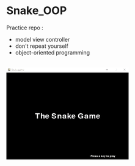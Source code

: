 # Snake_OOP
Practice repo :

- model view controller
- don't repeat yourself
- object-oriented programming

<br>

<img src="snake_OOP.gif" width="320" height="240"/>